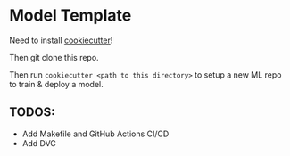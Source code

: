# Model Template

Need to install [cookiecutter](https://cookiecutter.readthedocs.io/en/latest/installation.html)!

Then git clone this repo.

Then run `cookiecutter <path to this directory>` to setup a new ML repo to train & deploy a model. 

## TODOS:
- Add Makefile and GitHub Actions CI/CD
- Add DVC
